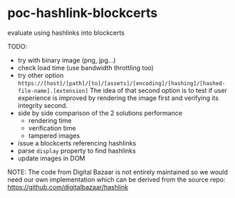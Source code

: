 # poc-hashlink-blockcerts
evaluate using hashlinks into blockcerts

TODO:
- try with binary image (png, jpg...)
- check load time (use bandwidth throttling too)
- try other option
  `https://[host]/[path]/[to]/[assets]/[encoding]/[hashing]/[hashed-file-name].[extension]`
  The idea of that second option is to test if user experience is improved by rendering the image first and verifying its integrity second.
- side by side comparison of the 2 solutions performance
  - rendering time
  - verification time
  - tampered images  
- issue a blockcerts referencing hashlinks
- parse `display` property to find hashlinks
- update images in DOM


NOTE:
The code from Digital Bazaar is not entirely maintained so we would need our own implementation which can be derived from the source repo:
https://github.com/digitalbazaar/hashlink
